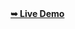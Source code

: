 <div style="align:center">
  <a href="https://dopedev32.github.io/Mini_Projects/Form%20Page/Index.html" target="_blank"><strong>➥ Live Demo</strong></a>
</div>

